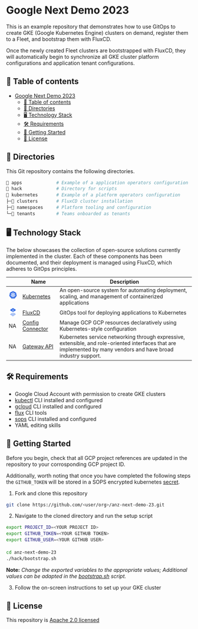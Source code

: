 # Google Next Demo 2023

This is an example repository that demonstrates how to use GitOps to create GKE (Google Kubernetes Engine) clusters on demand, register them to a Fleet, and bootstrap them with FluxCD.

Once the newly created Fleet clusters are bootstrapped with FluxCD, they will automatically begin to synchronize all GKE cluster platform configurations and application tenant configurations.

## 📖 Table of contents

- [Google Next Demo 2023](#google-next-demo-2023)
  - [📖 Table of contents](#-table-of-contents)
  - [📁 Directories](#-directories)
  - [🖥️ Technology Stack](#️-technology-stack)
  - [🛠️ Requirements](#️-requirements)
  - [🚀 Getting Started](#-getting-started)
  - [📄 License](#-license)

## 📁 Directories

This Git repository contains the following directories.

```bash
📁 apps             # Example of a application operators configuration
📁 hack             # Directory for scripts
📁 kubernetes       # Example of a platform operators configuration
├─📁 clusters       # FluxCD cluster installation
├─📁 namespaces     # Platform tooling and configuration
└─📁 tenants        # Teams onboarded as tenants
```

## 🖥️ Technology Stack

The below showcases the collection of open-source solutions currently implemented in the cluster. Each of these components has been documented, and their deployment is managed using FluxCD, which adheres to GitOps principles.

|                                                                                                                                       | Name                                                                            | Description                                                                                                                                                      |
| ------------------------------------------------------------------------------------------------------------------------------------- | ------------------------------------------------------------------------------- | ---------------------------------------------------------------------------------------------------------------------------------------------------------------- |
| <img width="32" src="https://raw.githubusercontent.com/cncf/artwork/master/projects/kubernetes/icon/color/kubernetes-icon-color.svg"> | [Kubernetes](https://kubernetes.io/)                                            | An open-source system for automating deployment, scaling, and management of containerized applications                                                           |
| <img width="32" src="https://raw.githubusercontent.com/cncf/artwork/master/projects/flux/icon/color/flux-icon-color.svg">             | [FluxCD](https://fluxcd.io/)                                                    | GitOps tool for deploying applications to Kubernetes                                                                                                             |
| NA                                                                                                                                    | [Config Connector](https://github.com/GoogleCloudPlatform/k8s-config-connector) | Manage GCP GCP resources declaratively using Kubernetes-style configuration                                                                                      |
| NA                                                                                                                                    | [Gateway API](https://gateway-api.sigs.k8s.io/guides/)                          | Kubernetes service networking through expressive, extensible, and role-oriented interfaces that are implemented by many vendors and have broad industry support. |

## 🛠️ Requirements

- Google Cloud Account with permission to create GKE clusters
- [kubectl](https://kubernetes.io/docs/tasks/tools/#kubectl) CLI installed and configured
- [gcloud](https://cloud.google.com/sdk/docs/install)  CLI installed and configured
- [flux](https://fluxcd.io/flux/installation/#install-the-flux-cli) CLI tools
- [sops](https://github.com/getsops/sops) CLI installed and configured
- YAML editing skills

## 🚀 Getting Started

Before you begin, check that all GCP project references are updated in the repository to your corrosponding GCP project ID.

Additionally, worth noting that once you have completed the following steps the `GITHUB_TOKEN` will be stored in a SOPS encrypted kubernetes [secret](./kubernetes/namespaces/base/flux-system/addons/notifications/github/secret.enc.yaml).

1. Fork and clone this repository

```bash
git clone https://github.com/<user/org>/anz-next-demo-23.git
```

2. Navigate to the cloned directory and run the setup script

```bash
export PROJECT_ID=<YOUR PROJECT ID>
export GITHUB_TOKEN=<YOUR GITHUB TOKEN>
export GITHUB_USER=<YOUR GITHUB USER>

cd anz-next-demo-23
./hack/bootstrap.sh
```

**Note:** *Change the exported variables to the appropriate values; Additional values can be adapted in the [bootstrap.sh](./hack/bootstrap.sh) script.*

3. Follow the on-screen instructions to set up your GKE cluster

## 📄 License

This repository is [Apache 2.0 licensed](./LICENSE)
